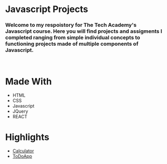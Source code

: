 # Javascript Projects

### Welcome to my respoistory for The Tech Academy's Javascript course. Here you will find projects and assigments I completed ranging from simple individual concepts to functioning projects made of multiple components of Javascript. 

<br>

# Made With

* HTML
* CSS
* Javascript
* JQuery
* REACT

# Highlights

* [Calculator](https://github.com/Zeno-96/Javascript-Projects/tree/main/Basic%20Javascript%20Projects/Calculator)
* [ToDoApp](https://github.com/Zeno-96/Javascript-Projects/tree/main/Basic%20Javascript%20Projects/todo_app)
